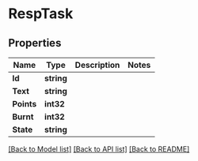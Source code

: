 # RespTask

## Properties

Name | Type | Description | Notes
------------ | ------------- | ------------- | -------------
**Id** | **string** |  | 
**Text** | **string** |  | 
**Points** | **int32** |  | 
**Burnt** | **int32** |  | 
**State** | **string** |  | 

[[Back to Model list]](../README.md#documentation-for-models) [[Back to API list]](../README.md#documentation-for-api-endpoints) [[Back to README]](../README.md)


